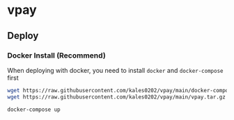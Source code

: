 # vpay

## Deploy
### Docker Install (Recommend)
When deploying with docker, you need to install `docker` and `docker-compose` first

```bash
wget https://raw.githubusercontent.com/kales0202/vpay/main/docker-compose.yml -O docker-compose.yml
wget https://raw.githubusercontent.com/kales0202/vpay/main/vpay.tar.gz -O vpay.tar.gz

docker-compose up
```